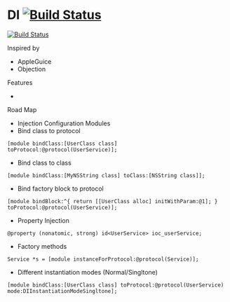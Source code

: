 DI
[![Build Status](https://travis-ci.org/CriolloKit/DI.png?branch=master)](https://travis-ci.org/CriolloKit/DI)
==

[![Build Status](https://travis-ci.org/TheSooth/DI.png?branch=master)](https://travis-ci.org/TheSooth/DI)

Inspired by 

* AppleGuice
* Objection

Features

*

Road Map

* Injection Configuration Modules
* Bind class to protocol 

`
[module bindClass:[UserClass class] toProtocol:@protocol(UserService)];
`

* Bind class to class

`
[module bindClass:[MyNSString class] toClass:[NSString class]];
`

* Bind factory block to protocol

`
[module bindBlock:^{
  return [[UserClass alloc] initWithParam:@1];
} toProtocol:@protocol(UserService)];
`

* Property Injection

`
@property (nonatomic, strong) id<UserService> ioc_userService;
`

* Factory methods

`
Service *s = [module instanceForProtocol:@protocol(Service)];
`

* Different instantiation modes (Normal/Singltone)

`
[module bindClass:[UserClass class] toProtocol:@protocol(UserService) mode:DIInstantiationModeSingltone];
`
